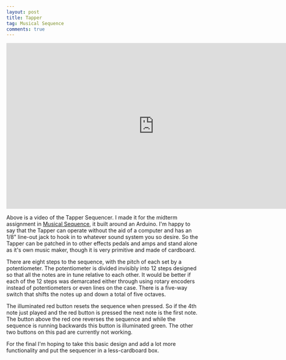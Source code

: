 ```yaml
---
layout: post
title: Tapper
tag: Musical Sequence
comments: true
---
```


<iframe src="http://player.vimeo.com/video/31712426" width="772" height="434" frameborder="0"> </iframe>

Above is a video of the Tapper Sequencer. I made it for the midterm assignment in [Musical Sequence](/Musical-Sequence), it built around an Arduino. I'm happy to say that the Tapper can operate without the aid of a computer and has an 1/8" line-out jack to hook in to whatever sound system you so desire. So the Tapper can be patched in to other effects pedals and amps and stand alone as it's own music maker, though it is very primitive and made of cardboard.

There are eight steps to the sequence, with the pitch of each set by a potentiometer. The potentiometer is divided invisibly into 12 steps designed so that all the notes are in tune relative to each other. It would be better if each of the 12 steps was demarcated either through using rotary encoders instead of potentiometers or even lines on the case. There is a five-way switch that shifts the notes up and down a total of five octaves.

The illuminated red button resets the sequence when pressed. So if the 4th note just played and the red button is pressed the next note is the first note. The button above the red one reverses the sequence and while the sequence is running backwards this button is illuminated green. The other two buttons on this pad are currently not working.

For the final I'm hoping to take this basic design and add a lot more functionality and put the sequencer in a less-cardboard box.